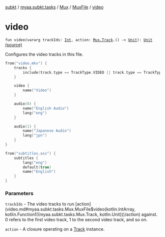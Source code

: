 [subkt](../../../index.md) / [myaa.subkt.tasks](../../index.md) / [Mux](../index.md) / [MuxFile](index.md) / [video](./video.md)

# video

`fun video(vararg trackIds: `[`Int`](https://kotlinlang.org/api/latest/jvm/stdlib/kotlin/-int/index.html)`, action: `[`Mux.Track`](../-track/index.md)`.() -> `[`Unit`](https://kotlinlang.org/api/latest/jvm/stdlib/kotlin/-unit/index.html)`): `[`Unit`](https://kotlinlang.org/api/latest/jvm/stdlib/kotlin/-unit/index.html) [(source)](https://github.com/Myaamori/SubKt/blob/0.1.13/src/main/kotlin/myaa/subkt/tasks/muxtask.kt#L416)

Configures the video tracks in this file.

``` kotlin
from("video.mkv") {
    tracks {
        include(track.type == TrackType.VIDEO || track.type == TrackType.AUDIO)
    }

    video {
        name("Video")
    }

    audio(0) {
        name("English Audio")
        lang("eng")
    }

    audio(1) {
        name("Japanese Audio")
        lang("jpn")
    }
}

from("subtitles.ass") {
    subtitles {
        lang("eng")
        default(true)
        name("English")
    }
}
```

### Parameters

`trackIds` - The video tracks to run [action](video.md#myaa.subkt.tasks.Mux.MuxFile$video(kotlin.IntArray, kotlin.Function1((myaa.subkt.tasks.Mux.Track, kotlin.Unit)))/action) against.
0 refers to the first video track, 1 to the second video track, and so on.

`action` - A closure operating on a [Track](../-track/index.md) instance.